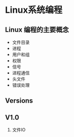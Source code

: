 # Linux系统编程

## Linux 编程的主要概念

* 文件目录
* 进程
* 用户和组
* 权限
* 信号
* 进程通信
* 头文件
* 错误处理

## Versions

## V1.0

1. 文件IO

